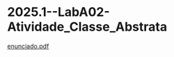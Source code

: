 # 2025.1--LabA02-Atividade_Classe_Abstrata


[enunciado.pdf](https://github.com/user-attachments/files/20029736/PS2-2025.01-LabA02-Atividade_Classe_Abstrata.1.pdf)
